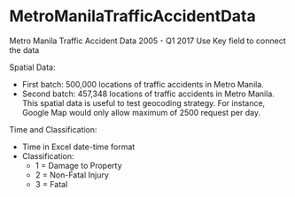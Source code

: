 # MetroManilaTrafficAccidentData
Metro Manila Traffic Accident Data 2005 - Q1 2017
Use Key field to connect the data

Spatial Data:
* First batch: 500,000 locations of traffic accidents in Metro Manila.
* Second batch: 457,348 locations of traffic accidents in Metro Manila.
This spatial data is useful to test geocoding strategy. 
For instance, Google Map would only allow maximum of 2500 request per day.

Time and Classification:
* Time in Excel date-time format
* Classification: 
  * 1 = Damage to Property
  * 2 = Non-Fatal Injury
  * 3 = Fatal

